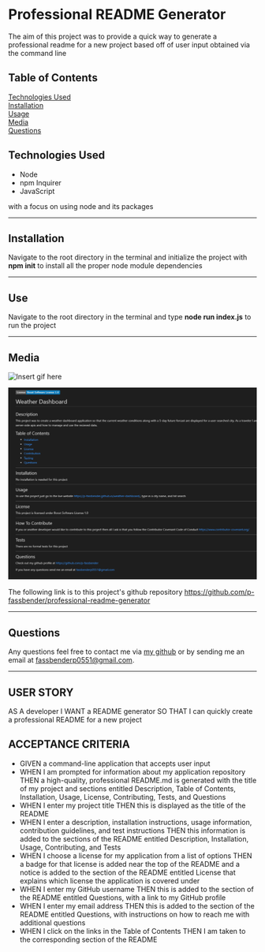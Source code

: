 # Professional README Generator

The aim of this project was to provide a quick way to generate a professional readme for a new project based off of user input obtained via the command line

## Table of Contents
[Technologies Used](#technologies-used) <br>
[Installation](#installation) <br>
[Usage](#use) <br>
[Media](#media) <br>
[Questions](#questions) <br>

## Technologies Used
* Node
* npm Inquirer
* JavaScript

with a focus on using node and its packages

---

## Installation
Navigate to the root directory in the terminal and initialize the project with **npm init** to install all the proper node module dependencies

---

## Use
Navigate to the root directory in the terminal and type **node run index.js** to run the project

---

## Media
![Insert gif here](./assets/professional-readme-generator.gif)

![Insert screenshot here](./assets/professional-readme-generator.png)

The following link is to this project's github repository
https://github.com/p-fassbender/professional-readme-generator

---

## Questions
Any questions feel free to contact me via [my github](https://github.com/p-fassbender) or by sending me an email at fassbenderp0551@gmail.com.


---

## USER STORY
AS A developer
I WANT a README generator
SO THAT I can quickly create a professional README for a new project

## ACCEPTANCE CRITERIA
* GIVEN a command-line application that accepts user input
* WHEN I am prompted for information about my application repository
THEN a high-quality, professional README.md is generated with the title of my project and sections entitled Description, Table of Contents, Installation, Usage, License, Contributing, Tests, and Questions
* WHEN I enter my project title
THEN this is displayed as the title of the README
* WHEN I enter a description, installation instructions, usage information, contribution guidelines, and test instructions
THEN this information is added to the sections of the README entitled Description, Installation, Usage, Contributing, and Tests
* WHEN I choose a license for my application from a list of options
THEN a badge for that license is added near the top of the README and a notice is added to the section of the README entitled License that explains which license the application is covered under
* WHEN I enter my GitHub username
THEN this is added to the section of the README entitled Questions, with a link to my GitHub profile
* WHEN I enter my email address
THEN this is added to the section of the README entitled Questions, with instructions on how to reach me with additional questions
* WHEN I click on the links in the Table of Contents
THEN I am taken to the corresponding section of the README